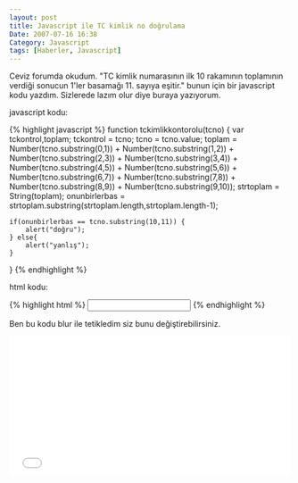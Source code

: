 ```yaml
---
layout: post
title: Javascript ile TC kimlik no doğrulama
Date: 2007-07-16 16:38
Category: Javascript
tags: [Haberler, Javascript]
---
```


Ceviz forumda okudum. "TC kimlik numarasının ilk 10 rakamının
toplamının verdiği sonucun 1'ler basamağı 11. sayıya eşitir." bunun için
bir javascript kodu yazdım. Sizlerede lazım olur diye buraya yazıyorum.

javascript kodu:

{% highlight javascript %}
function tckimlikkontorolu(tcno) {
	var tckontrol,toplam; tckontrol = tcno; tcno = tcno.value; toplam = Number(tcno.substring(0,1)) + Number(tcno.substring(1,2)) +
	Number(tcno.substring(2,3)) + Number(tcno.substring(3,4)) +
	Number(tcno.substring(4,5)) + Number(tcno.substring(5,6)) +
	Number(tcno.substring(6,7)) + Number(tcno.substring(7,8)) +
	Number(tcno.substring(8,9)) + Number(tcno.substring(9,10));
	strtoplam = String(toplam); onunbirlerbas = strtoplam.substring(strtoplam.length,strtoplam.length-1);

	if(onunbirlerbas == tcno.substring(10,11)) {
		alert("doğru");
	} else{
		alert("yanlış");
	}
}
{% endhighlight %}

html kodu:

{% highlight html %}
<input name="tckimlikno" type="text" id="tckimlikno" onblur="tckimlikkontorolu(this);" maxlength="11" />
{% endhighlight %}

Ben bu kodu blur ile tetikledim siz bunu değiştirebilirsiniz.

<iframe scrolling="no" height="250" frameborder="0" style="width: 100%;border: none; overflow: hidden;" allowtransparency="true" data-height="250" src="//codepen.io/fatihhayri/embed/kfdyH?type=result&amp;height=250" id="cp_embed_hgplm"></iframe>


